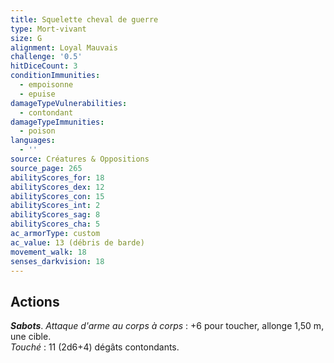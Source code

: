 ```yaml
---
title: Squelette cheval de guerre
type: Mort-vivant
size: G
alignment: Loyal Mauvais
challenge: '0.5'
hitDiceCount: 3
conditionImmunities:
  - empoisonne
  - epuise
damageTypeVulnerabilities:
  - contondant
damageTypeImmunities:
  - poison
languages:
  - ''
source: Créatures & Oppositions
source_page: 265
abilityScores_for: 18
abilityScores_dex: 12
abilityScores_con: 15
abilityScores_int: 2
abilityScores_sag: 8
abilityScores_cha: 5
ac_armorType: custom
ac_value: 13 (débris de barde)
movement_walk: 18
senses_darkvision: 18
---
```

## Actions
_**Sabots**_. _Attaque d'arme au corps à corps_ : +6 pour toucher, allonge 1,50 m, une cible.  
_Touché_ : 11 (2d6+4) dégâts contondants.
